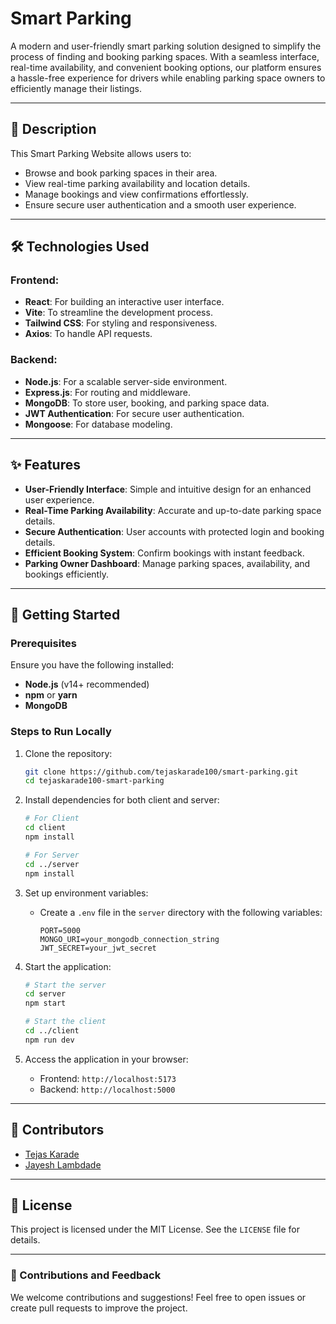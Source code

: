 # Smart Parking 

A modern and user-friendly smart parking solution designed to simplify the process of finding and booking parking spaces. With a seamless interface, real-time availability, and convenient booking options, our platform ensures a hassle-free experience for drivers while enabling parking space owners to efficiently manage their listings.

---

## 📝 Description

This Smart Parking Website allows users to:
- Browse and book parking spaces in their area.
- View real-time parking availability and location details.
- Manage bookings and view confirmations effortlessly.
- Ensure secure user authentication and a smooth user experience.

---

## 🛠️ Technologies Used

### Frontend:
- **React**: For building an interactive user interface.
- **Vite**: To streamline the development process.
- **Tailwind CSS**: For styling and responsiveness.
- **Axios**: To handle API requests.

### Backend:
- **Node.js**: For a scalable server-side environment.
- **Express.js**: For routing and middleware.
- **MongoDB**: To store user, booking, and parking space data.
- **JWT Authentication**: For secure user authentication.
- **Mongoose**: For database modeling.

---

## ✨ Features

- **User-Friendly Interface**: Simple and intuitive design for an enhanced user experience.
- **Real-Time Parking Availability**: Accurate and up-to-date parking space details.
- **Secure Authentication**: User accounts with protected login and booking details.
- **Efficient Booking System**: Confirm bookings with instant feedback.
- **Parking Owner Dashboard**: Manage parking spaces, availability, and bookings efficiently.

---

## 🚀 Getting Started

### Prerequisites
Ensure you have the following installed:
- **Node.js** (v14+ recommended)
- **npm** or **yarn**
- **MongoDB**

### Steps to Run Locally

1. Clone the repository:
   ```bash
   git clone https://github.com/tejaskarade100/smart-parking.git
   cd tejaskarade100-smart-parking
   ```

2. Install dependencies for both client and server:
   ```bash
   # For Client
   cd client
   npm install

   # For Server
   cd ../server
   npm install
   ```

3. Set up environment variables:
   - Create a `.env` file in the `server` directory with the following variables:
     ```env
     PORT=5000
     MONGO_URI=your_mongodb_connection_string
     JWT_SECRET=your_jwt_secret
     ```

4. Start the application:
   ```bash
   # Start the server
   cd server
   npm start

   # Start the client
   cd ../client
   npm run dev
   ```

5. Access the application in your browser:
   - Frontend: `http://localhost:5173`
   - Backend: `http://localhost:5000`

---

## 👥 Contributors

- [Tejas Karade](https://github.com/tejaskarade100)
- [Jayesh Lambdade](https://github.com/JayeshL07)

---

## 📜 License

This project is licensed under the MIT License. See the `LICENSE` file for details.

---

### 🙌 Contributions and Feedback

We welcome contributions and suggestions! Feel free to open issues or create pull requests to improve the project.
```

